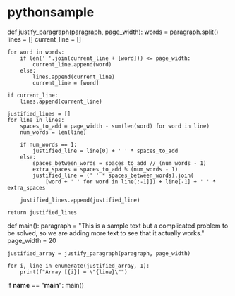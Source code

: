 # pythonsample
def justify_paragraph(paragraph, page_width):
    words = paragraph.split()
    lines = []
    current_line = []

    for word in words:
        if len(' '.join(current_line + [word])) <= page_width:
            current_line.append(word)
        else:
            lines.append(current_line)
            current_line = [word]

    if current_line:
        lines.append(current_line)

    justified_lines = []
    for line in lines:
        spaces_to_add = page_width - sum(len(word) for word in line)
        num_words = len(line)

        if num_words == 1:
            justified_line = line[0] + ' ' * spaces_to_add
        else:
            spaces_between_words = spaces_to_add // (num_words - 1)
            extra_spaces = spaces_to_add % (num_words - 1)
            justified_line = (' ' * spaces_between_words).join(
                [word + ' ' for word in line[:-1]]) + line[-1] + ' ' * extra_spaces

        justified_lines.append(justified_line)

    return justified_lines


def main():
    paragraph = "This is a sample text but a complicated problem to be solved, so we are adding more text to see that it actually works."
    page_width = 20

    justified_array = justify_paragraph(paragraph, page_width)

    for i, line in enumerate(justified_array, 1):
        print(f"Array [{i}] = \"{line}\"")


if __name__ == "__main__":
    main()


